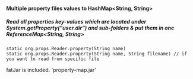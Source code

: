 #### Multiple property files values to HashMap<String, String>

##### Read all properties key-values which are located under System.getProperty("user.dir") and sub-folders & put them in one ReferenceMap<String, String>

	static org.props.Reader.property(String name)
	static org.props.Reader.property(String name, String filename) // if you want to read from specific file

fatJar is included. 'property-map.jar' 
